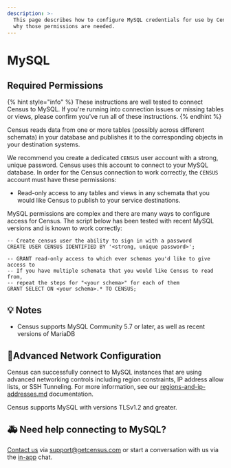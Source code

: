 ```yaml
---
description: >-
  This page describes how to configure MySQL credentials for use by Census and
  why those permissions are needed.
---
```


# MySQL

## Required Permissions <a href="#required-permissions" id="required-permissions"></a>

{% hint style="info" %}
These instructions are well tested to connect Census to MySQL. If you're running into connection issues or missing tables or views, please confirm you've run all of these instructions.
{% endhint %}

Census reads data from one or more tables (possibly across different schemata) in your database and publishes it to the corresponding objects in your destination systems.

We recommend you create a dedicated `CENSUS` user account with a strong, unique password. Census uses this account to connect to your MySQL database. In order for the Census connection to work correctly, the `CENSUS` account must have these permissions:

* Read-only access to any tables and views in any schemata that you would like Census to publish to your service destinations.

MySQL permissions are complex and there are many ways to configure access for Census. The script below has been tested with recent MySQL versions and is known to work correctly:

```
-- Create census user the ability to sign in with a password
CREATE USER CENSUS IDENTIFIED BY '<strong, unique password>';

-- GRANT read-only access to which ever schemas you'd like to give access to
-- If you have multiple schemata that you would like Census to read from,
-- repeat the steps for "<your schema>" for each of them
GRANT SELECT ON <your schema>.* TO CENSUS;
```

## 💡 Notes <a href="#notes" id="notes"></a>

* Census supports MySQL Community 5.7 or later, as well as recent versions of MariaDB

## 🚦Advanced Network Configuration

Census can successfully connect to MySQL instances that are using advanced networking controls including region constraints, IP address allow lists, or SSH Tunneling. For more information, see our [regions-and-ip-addresses.md](../basics/security-and-privacy/regions-and-ip-addresses.md "mention") documentation.&#x20;

Census supports MySQL with versions TLSv1.2 and greater.

## 🚑 Need help connecting to MySQL?

[Contact us](mailto:support@getcensus.com) via support@getcensus.com or start a conversation with us via the [in-app](https://app.getcensus.com) chat.
